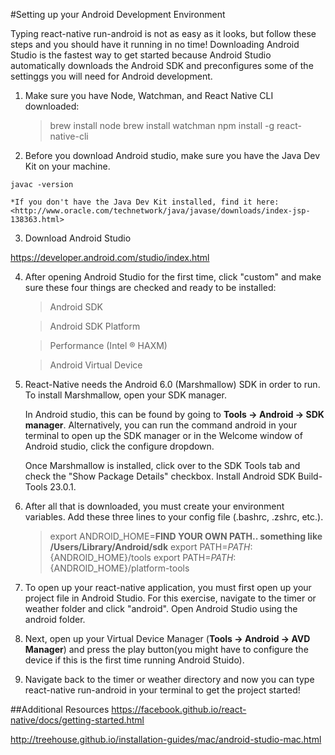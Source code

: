 #Setting up your Android Development Environment

Typing react-native run-android is not as easy as it looks, but follow these steps and you should have it running in no time! Downloading Android Studio is the fastest way to get started because Android Studio automatically downloads the Android SDK and preconfigures some of the settinggs you will need for Android development. 

1. Make sure you have Node, Watchman, and React Native CLI downloaded:

   >brew install node
   >brew install watchman
   >npm install -g react-native-cli
   
2. Before you download Android studio, make sure you have the Java Dev Kit on your machine.
   
 ```javac -version```
 
    *If you don't have the Java Dev Kit installed, find it here: 
    <http://www.oracle.com/technetwork/java/javase/downloads/index-jsp-138363.html>

3. Download Android Studio

 <https://developer.android.com/studio/index.html>

4. After opening Android Studio for the first time, click "custom" and make sure these four things are checked and ready to be installed:

   >Android SDK
   
   >Android SDK Platform
   
   >Performance (Intel ® HAXM)
   
   >Android Virtual Device
 
5. React-Native needs the Android 6.0 (Marshmallow) SDK in order to run. To install Marshmallow, open your SDK manager. 

   In Android studio, this can be found by going to **Tools -> Android -> SDK manager**. Alternatively, you can run the          command android in your terminal to open up the SDK manager or in the Welcome window of Android studio, click the configure    dropdown.
   
   Once Marshmallow is installed, click over to the SDK Tools tab and check the "Show Package Details" checkbox. Install          Android SDK Build-Tools 23.0.1.

6. After all that is downloaded, you must create your environment variables. Add these three lines to your config file (.bashrc, .zshrc, etc.).

    >export ANDROID_HOME=**FIND YOUR OWN PATH.. something like /Users/Library/Android/sdk**
    >export PATH=${PATH}:${ANDROID_HOME}/tools
    >export PATH=${PATH}:${ANDROID_HOME}/platform-tools

7. To open up your react-native application, you must first open up your project file in Android Studio. For this exercise,    navigate to the timer or weather folder and click "android". Open Android Studio using the android folder.

8. Next, open up your Virtual Device Manager (**Tools -> Android -> AVD Manager**) and press the play button(you might have to configure the device if this is the first time running Android Stuido).

9. Navigate back to the timer or weather directory and now you can type react-native run-android in your terminal to get the project started! 

##Additional Resources
<https://facebook.github.io/react-native/docs/getting-started.html>

<http://treehouse.github.io/installation-guides/mac/android-studio-mac.html>

